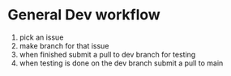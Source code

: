 # General Dev workflow
1. pick an issue
2. make branch for that issue
3. when finished submit a pull to dev branch for testing
4. when testing is done on the dev branch submit a pull to main
